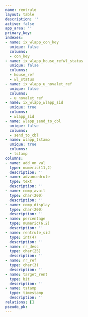 ```yaml
---
name: rentrule
layout: table
description: ''
active: false
app_area: ''
primary_key: 
indexes:
- name: ix_wlapp_con_key
  unique: false
  columns:
  - con_key
- name: ix_wlapp_house_refwl_status
  unique: false
  columns:
  - house_ref
  - wl_status
- name: ix_wlapp_u_novalet_ref
  unique: false
  columns:
  - u_novalet_ref
- name: ix_wlapp_wlapp_sid
  unique: true
  columns:
  - wlapp_sid
- name: wlapp_send_to_cbl
  unique: false
  columns:
  - send_to_cbl
- name: wlapp_tstamp
  unique: true
  columns:
  - tstamp
columns:
- name: add_on_val
  type: numeric(11,2)
  description: ''
- name: advancedrule
  type: text
  description: ''
- name: comp_avail
  type: char(200)
  description: ''
- name: comp_display
  type: char(200)
  description: ''
- name: percentage
  type: numeric(6,2)
  description: ''
- name: rentrule_sid
  type: int(4)
  description: ''
- name: rr_desc
  type: char(25)
  description: ''
- name: rr_ref
  type: char(3)
  description: ''
- name: target_rent
  type: bit
  description: ''
- name: tstamp
  type: timestamp
  description: ''
relations: []
pseudo_pk: 
---
```


